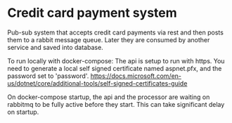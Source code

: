 # Credit card payment system
Pub-sub system that accepts credit card payments via rest and then posts them to a rabbit message queue. Later they are consumed by another service and saved into database.

To run locally with docker-compose:
The api is setup to run with https. You need to generate a local self signed certificate named aspnet.pfx, and the password set to 'password'.
https://docs.microsoft.com/en-us/dotnet/core/additional-tools/self-signed-certificates-guide

On docker-compose startup, the api and the processor are waiting on rabbitmq to be fully active before they start. This can take significant delay on startup.
